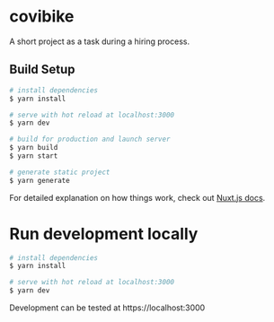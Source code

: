 # covibike

A short project as a task during a hiring process.

## Build Setup

```bash
# install dependencies
$ yarn install

# serve with hot reload at localhost:3000
$ yarn dev

# build for production and launch server
$ yarn build
$ yarn start

# generate static project
$ yarn generate
```

For detailed explanation on how things work, check out [Nuxt.js docs](https://nuxtjs.org).

# Run development locally

```bash
# install dependencies
$ yarn install

# serve with hot reload at localhost:3000
$ yarn dev
```

Development can be tested at https://localhost:3000
